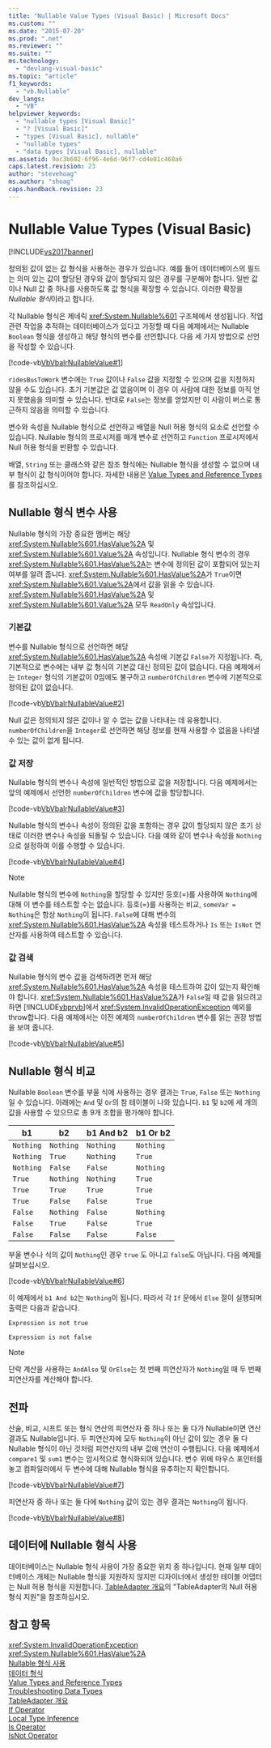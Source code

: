 ```yaml
---
title: "Nullable Value Types (Visual Basic) | Microsoft Docs"
ms.custom: ""
ms.date: "2015-07-20"
ms.prod: ".net"
ms.reviewer: ""
ms.suite: ""
ms.technology: 
  - "devlang-visual-basic"
ms.topic: "article"
f1_keywords: 
  - "vb.Nullable"
dev_langs: 
  - "VB"
helpviewer_keywords: 
  - "nullable types [Visual Basic]"
  - "? [Visual Basic]"
  - "types [Visual Basic], nullable"
  - "nullable types"
  - "data types [Visual Basic], nullable"
ms.assetid: 9ac3b602-6f96-4e6d-96f7-cd4e81c468a6
caps.latest.revision: 23
author: "stevehoag"
ms.author: "shoag"
caps.handback.revision: 23
---
```

# Nullable Value Types (Visual Basic)
[!INCLUDE[vs2017banner](../../../../visual-basic/developing-apps/includes/vs2017banner.md)]

정의된 값이 없는 값 형식을 사용하는 경우가 있습니다.  예를 들어 데이터베이스의 필드는 의미 있는 값이 할당된 경우와 값이 할당되지 않은 경우를 구분해야 합니다.  일반 값이나 Null 값 중 하나를 사용하도록 값 형식을 확장할 수 있습니다.  이러한 확장을 *Nullable 형식*이라고 합니다.  
  
 각 Nullable 형식은 제네릭 <xref:System.Nullable%601> 구조체에서 생성됩니다.  작업 관련 작업을 추적하는 데이터베이스가 있다고 가정할 때  다음 예제에서는 Nullable `Boolean` 형식을 생성하고 해당 형식의 변수를 선언합니다.  다음 세 가지 방법으로 선언을 작성할 수 있습니다.  
  
 [!code-vb[VbVbalrNullableValue#1](../../../../visual-basic/programming-guide/language-features/data-types/codesnippet/visualbasic/nullable-value-types_1.vb)]  
  
 `ridesBusToWork` 변수에는 `True` 값이나 `False` 값을 지정할 수 있으며 값을 지정하지 않을 수도 있습니다.  초기 기본값은 값 없음이며 이 경우 이 사람에 대한 정보를 아직 얻지 못했음을 의미할 수 있습니다.  반대로 `False`는 정보를 얻었지만 이 사람이 버스로 통근하지 않음을 의미할 수 있습니다.  
  
 변수와 속성을 Nullable 형식으로 선언하고 배열을 Null 허용 형식의 요소로 선언할 수 있습니다.  Nullable 형식의 프로시저를 매개 변수로 선언하고 `Function` 프로시저에서 Null 허용 형식을 반환할 수 있습니다.  
  
 배열, `String` 또는 클래스와 같은 참조 형식에는 Nullable 형식을 생성할 수 없으며  내부 형식이 값 형식이어야 합니다.  자세한 내용은 [Value Types and Reference Types](../../../../visual-basic/programming-guide/language-features/data-types/value-types-and-reference-types.md)를 참조하십시오.  
  
## Nullable 형식 변수 사용  
 Nullable 형식의 가장 중요한 멤버는 해당 <xref:System.Nullable%601.HasValue%2A> 및 <xref:System.Nullable%601.Value%2A> 속성입니다.  Nullable 형식 변수의 경우 <xref:System.Nullable%601.HasValue%2A>는 변수에 정의된 값이 포함되어 있는지 여부를 알려 줍니다.  <xref:System.Nullable%601.HasValue%2A>가 `True`이면 <xref:System.Nullable%601.Value%2A>에서 값을 읽을 수 있습니다.  <xref:System.Nullable%601.HasValue%2A> 및 <xref:System.Nullable%601.Value%2A> 모두 `ReadOnly` 속성입니다.  
  
### 기본값  
 변수를 Nullable 형식으로 선언하면 해당 <xref:System.Nullable%601.HasValue%2A> 속성에 기본값 `False`가 지정됩니다.  즉, 기본적으로 변수에는 내부 값 형식의 기본값 대신 정의된 값이 없습니다.  다음 예제에서는 `Integer` 형식의 기본값이 0임에도 불구하고 `numberOfChildren` 변수에 기본적으로 정의된 값이 없습니다.  
  
 [!code-vb[VbVbalrNullableValue#2](../../../../visual-basic/programming-guide/language-features/data-types/codesnippet/visualbasic/nullable-value-types_2.vb)]  
  
 Null 값은 정의되지 않은 값이나 알 수 없는 값을 나타내는 데 유용합니다.  `numberOfChildren`을 `Integer`로 선언하면 해당 정보를 현재 사용할 수 없음을 나타낼 수 있는 값이 없게 됩니다.  
  
### 값 저장  
 Nullable 형식의 변수나 속성에 일반적인 방법으로 값을 저장합니다.  다음 예제에서는 앞의 예제에서 선언한 `numberOfChildren` 변수에 값을 할당합니다.  
  
 [!code-vb[VbVbalrNullableValue#3](../../../../visual-basic/programming-guide/language-features/data-types/codesnippet/visualbasic/nullable-value-types_3.vb)]  
  
 Nullable 형식의 변수나 속성이 정의된 값을 포함하는 경우 값이 할당되지 않은 초기 상태로 이러한 변수나 속성을 되돌릴 수 있습니다.  다음 예와 같이 변수나 속성을 `Nothing`으로 설정하여 이를 수행할 수 있습니다.  
  
 [!code-vb[VbVbalrNullableValue#4](../../../../visual-basic/programming-guide/language-features/data-types/codesnippet/visualbasic/nullable-value-types_4.vb)]  
  
> [!NOTE]
>  Nullable 형식의 변수에 `Nothing`을 할당할 수 있지만 등호\(\=\)를 사용하여 `Nothing`에 대해 이 변수를 테스트할 수는 없습니다.  등호\(\=\)를 사용하는 비교, `someVar = Nothing`은 항상 `Nothing`이 됩니다.  `False`에 대해 변수의 <xref:System.Nullable%601.HasValue%2A> 속성을 테스트하거나 `Is` 또는 `IsNot` 연산자를 사용하여 테스트할 수 있습니다.  
  
### 값 검색  
 Nullable 형식의 변수 값을 검색하려면 먼저 해당 <xref:System.Nullable%601.HasValue%2A> 속성을 테스트하여 값이 있는지 확인해야 합니다.  <xref:System.Nullable%601.HasValue%2A>가 `False`일 때 값을 읽으려고 하면 [!INCLUDE[vbprvb](../../../../csharp/programming-guide/concepts/linq/includes/vbprvb-md.md)]에서 <xref:System.InvalidOperationException> 예외를 throw합니다.  다음 예제에서는 이전 예제의 `numberOfChildren` 변수를 읽는 권장 방법을 보여 줍니다.  
  
 [!code-vb[VbVbalrNullableValue#5](../../../../visual-basic/programming-guide/language-features/data-types/codesnippet/visualbasic/nullable-value-types_5.vb)]  
  
## Nullable 형식 비교  
 Nullable `Boolean` 변수를 부울 식에 사용하는 경우 결과는 `True`, `False` 또는 `Nothing`일 수 있습니다.  아래에는 `And` 및 `Or`의 참 테이블이 나와 있습니다.  `b1` 및 `b2`에 세 개의 값을 사용할 수 있으므로 총 9개 조합을 평가해야 합니다.  
  
|b1|b2|b1 And b2|b1 Or b2|  
|--------|--------|---------------|--------------|  
|`Nothing`|`Nothing`|`Nothing`|`Nothing`|  
|`Nothing`|`True`|`Nothing`|`True`|  
|`Nothing`|`False`|`False`|`Nothing`|  
|`True`|`Nothing`|`Nothing`|`True`|  
|`True`|`True`|`True`|`True`|  
|`True`|`False`|`False`|`True`|  
|`False`|`Nothing`|`False`|`Nothing`|  
|`False`|`True`|`False`|`True`|  
|`False`|`False`|`False`|`False`|  
  
 부울 변수나 식의 값이 `Nothing`인 경우 `true` 도 아니고 `false`도 아닙니다.  다음 예제를 살펴보십시오.  
  
 [!code-vb[VbVbalrNullableValue#6](../../../../visual-basic/programming-guide/language-features/data-types/codesnippet/visualbasic/nullable-value-types_6.vb)]  
  
 이 예제에서 `b1 And b2`는 `Nothing`이 됩니다.  따라서 각 `If` 문에서 `Else` 절이 실행되며 출력은 다음과 같습니다.  
  
 `Expression is not true`  
  
 `Expression is not false`  
  
> [!NOTE]
>  단락 계산을 사용하는 `AndAlso` 및 `OrElse`는 첫 번째 피연산자가 `Nothing`일 때 두 번째 피연산자를 계산해야 합니다.  
  
## 전파  
 산술, 비교, 시프트 또는 형식 연산의 피연산자 중 하나 또는 둘 다가 Nullable이면 연산 결과도 Nullable입니다.  두 피연산자에 모두 `Nothing`이 아닌 값이 있는 경우 둘 다 Nullable 형식이 아닌 것처럼 피연산자의 내부 값에 연산이 수행됩니다.  다음 예제에서 `compare1` 및 `sum1` 변수는 암시적으로 형식화되어 있습니다.  변수 위에 마우스 포인터를 놓고 컴파일러에서 두 변수에 대해 Nullable 형식을 유추하는지 확인합니다.  
  
 [!code-vb[VbVbalrNullableValue#7](../../../../visual-basic/programming-guide/language-features/data-types/codesnippet/visualbasic/nullable-value-types_7.vb)]  
  
 피연산자 중 하나 또는 둘 다에 `Nothing` 값이 있는 경우 결과는 `Nothing`이 됩니다.  
  
 [!code-vb[VbVbalrNullableValue#8](../../../../visual-basic/programming-guide/language-features/data-types/codesnippet/visualbasic/nullable-value-types_8.vb)]  
  
## 데이터에 Nullable 형식 사용  
 데이터베이스는 Nullable 형식 사용이 가장 중요한 위치 중 하나입니다.  현재 일부 데이터베이스 개체는 Nullable 형식을 지원하지 않지만 디자이너에서 생성한 테이블 어댑터는 Null 허용 형식을 지원합니다.  [TableAdapter 개요](/visual-studio/data-tools/tableadapter-overview)의 "TableAdapter의 Null 허용 형식 지원"을 참조하십시오.  
  
## 참고 항목  
 <xref:System.InvalidOperationException>   
 <xref:System.Nullable%601.HasValue%2A>   
 [Nullable 형식 사용](../../../../csharp/programming-guide/nullable-types/using-nullable-types.md)   
 [데이터 형식](../../../../visual-basic/programming-guide/language-features/data-types/index.md)   
 [Value Types and Reference Types](../../../../visual-basic/programming-guide/language-features/data-types/value-types-and-reference-types.md)   
 [Troubleshooting Data Types](../../../../visual-basic/programming-guide/language-features/data-types/troubleshooting-data-types.md)   
 [TableAdapter 개요](/visual-studio/data-tools/tableadapter-overview)   
 [If Operator](../../../../visual-basic/language-reference/operators/if-operator.md)   
 [Local Type Inference](../../../../visual-basic/programming-guide/language-features/variables/local-type-inference.md)   
 [Is Operator](../../../../visual-basic/language-reference/operators/is-operator.md)   
 [IsNot Operator](../../../../visual-basic/language-reference/operators/isnot-operator.md)